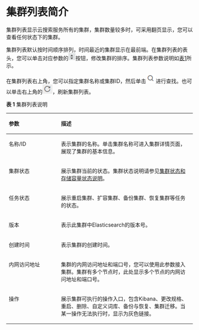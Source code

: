 # 集群列表简介<a name="css_01_0056"></a>

集群列表显示云搜索服务所有的集群，集群数量较多时，可采用翻页显示，您可以查看任何状态下的集群。

集群列表默认按时间顺序排列，时间最近的集群显示在最前端。在集群列表的表头，您可以单击对应参数的![](figures/icon-sort.png)按钮，修改集群的排序。集群列表参数说明如[表1](#table163431019544)所示。

在集群列表右上角，您可以指定集群名称或集群ID，然后单击![](figures/icon-search.png)进行查找。也可以单击右上角的![](figures/icon-refresh.png)，刷新集群列表。

**表 1**  集群列表说明

<a name="table163431019544"></a>
<table><thead align="left"><tr id="row5343319241"><th class="cellrowborder" valign="top" width="28.000000000000004%" id="mcps1.2.3.1.1"><p id="p9343151913413"><a name="p9343151913413"></a><a name="p9343151913413"></a>参数</p>
</th>
<th class="cellrowborder" valign="top" width="72%" id="mcps1.2.3.1.2"><p id="p6343219647"><a name="p6343219647"></a><a name="p6343219647"></a>描述</p>
</th>
</tr>
</thead>
<tbody><tr id="row1034313193415"><td class="cellrowborder" valign="top" width="28.000000000000004%" headers="mcps1.2.3.1.1 "><p id="p43431719748"><a name="p43431719748"></a><a name="p43431719748"></a>名称/ID</p>
</td>
<td class="cellrowborder" valign="top" width="72%" headers="mcps1.2.3.1.2 "><p id="p19343919445"><a name="p19343919445"></a><a name="p19343919445"></a>表示集群的名称。单击集群名称可进入集群详情页面，展现了集群的基本信息。</p>
</td>
</tr>
<tr id="row23439191049"><td class="cellrowborder" valign="top" width="28.000000000000004%" headers="mcps1.2.3.1.1 "><p id="p4343151917411"><a name="p4343151917411"></a><a name="p4343151917411"></a>集群状态</p>
</td>
<td class="cellrowborder" valign="top" width="72%" headers="mcps1.2.3.1.2 "><p id="p183431319640"><a name="p183431319640"></a><a name="p183431319640"></a>展示集群当前的状态。集群状态说明请参见<a href="集群状态和存储容量状态说明.md">集群状态和存储容量状态说明</a>。</p>
</td>
</tr>
<tr id="row113436191412"><td class="cellrowborder" valign="top" width="28.000000000000004%" headers="mcps1.2.3.1.1 "><p id="p1034316192044"><a name="p1034316192044"></a><a name="p1034316192044"></a>任务状态</p>
</td>
<td class="cellrowborder" valign="top" width="72%" headers="mcps1.2.3.1.2 "><p id="p193431191841"><a name="p193431191841"></a><a name="p193431191841"></a>展示重启集群、扩容集群、备份集群、恢复集群等任务的状态。</p>
</td>
</tr>
<tr id="row8343131915414"><td class="cellrowborder" valign="top" width="28.000000000000004%" headers="mcps1.2.3.1.1 "><p id="p1434317196417"><a name="p1434317196417"></a><a name="p1434317196417"></a>版本</p>
</td>
<td class="cellrowborder" valign="top" width="72%" headers="mcps1.2.3.1.2 "><p id="p934314192412"><a name="p934314192412"></a><a name="p934314192412"></a>表示此集群中Elasticsearch的版本号。</p>
</td>
</tr>
<tr id="row163431719245"><td class="cellrowborder" valign="top" width="28.000000000000004%" headers="mcps1.2.3.1.1 "><p id="p6343219740"><a name="p6343219740"></a><a name="p6343219740"></a>创建时间</p>
</td>
<td class="cellrowborder" valign="top" width="72%" headers="mcps1.2.3.1.2 "><p id="p1634318191844"><a name="p1634318191844"></a><a name="p1634318191844"></a>表示集群的创建时间。</p>
</td>
</tr>
<tr id="row227010241868"><td class="cellrowborder" valign="top" width="28.000000000000004%" headers="mcps1.2.3.1.1 "><p id="p12270152413615"><a name="p12270152413615"></a><a name="p12270152413615"></a>内网访问地址</p>
</td>
<td class="cellrowborder" valign="top" width="72%" headers="mcps1.2.3.1.2 "><p id="p202702243614"><a name="p202702243614"></a><a name="p202702243614"></a>集群的内网访问地址和端口号，您可以使用此参数接入集群。集群有多个节点时，此处显示多个节点的内网访问地址和端口号。</p>
</td>
</tr>
<tr id="row95212310617"><td class="cellrowborder" valign="top" width="28.000000000000004%" headers="mcps1.2.3.1.1 "><p id="p115210312617"><a name="p115210312617"></a><a name="p115210312617"></a>操作</p>
</td>
<td class="cellrowborder" valign="top" width="72%" headers="mcps1.2.3.1.2 "><p id="p155243114616"><a name="p155243114616"></a><a name="p155243114616"></a>展示集群可执行的操作入口，包含Kibana、更改规格、重启、删除、自定义词库、备份与恢复、集群迁移。当某一操作无法执行时，显示为灰色链接。</p>
</td>
</tr>
</tbody>
</table>

